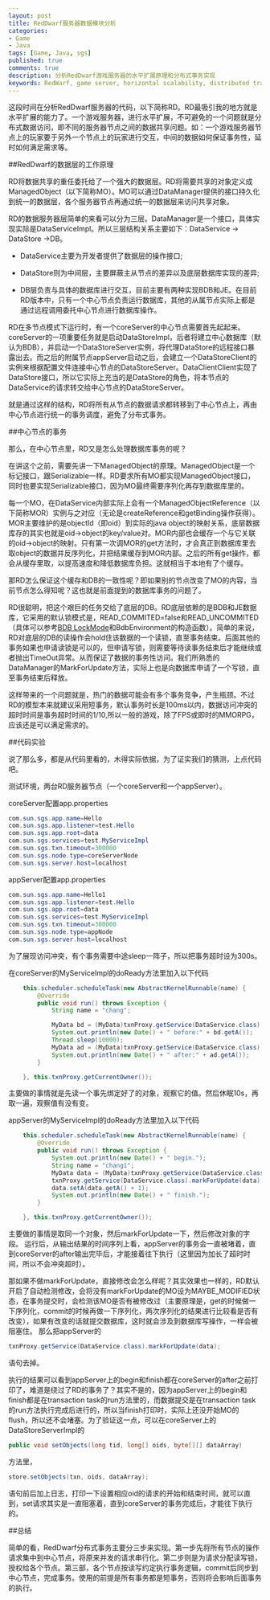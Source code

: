 ```yaml
---
layout: post
title: RedDwarf服务器数据模块分析
categories:
- Game
- Java
tags: [Game, Java, sgs]
published: true
comments: true
description: 分析RedDwarf游戏服务器的水平扩展原理和分布式事务实现
keywords: RedWarf, game server, horizontal scalability, distributed transaction
---
```


这段时间在分析RedDwarf服务器的代码，以下简称RD。RD最吸引我的地方就是水平扩展的能力了。一个游戏服务器，进行水平扩展，不可避免的一个问题就是分布式数据访问，即不同的服务器节点之间的数据共享问题。如：一个游戏服务器节点上的玩家要于另外一个节点上的玩家进行交互，中间的数据如何保证事务性，延时如何满足需求等。

<!--more-->

##RedDwarf的数据层的工作原理

RD将数据共享的重任委托给了一个强大的数据层。RD将需要共享的对象定义成ManagedObject（以下简称MO）。MO可以通过DataManager提供的接口持久化到统一的数据层，各个服务器节点再通过统一的数据层来访问共享对象。

RD的数据服务器层简单的来看可以分为三层。DataManager是一个接口，具体实现实际是DataServiceImpl。所以三层结构关系主要如下：DataService -> DataStore ->DB。

* DataService主要为开发者提供了数据层的操作接口;

* DataStore则为中间层，主要屏蔽主从节点的差异以及底层数据库实现的差异;

* DB层负责与具体的数据库进行交互，目前主要有两种实现BDB和JE。在目前RD版本中，只有一个中心节点负责运行数据库，其他的从属节点实际上都是通过远程调用委托中心节点进行数据库操作。

RD在多节点模式下运行时，有一个coreServer的中心节点需要首先起起来。coreServer的一项重要任务就是启动DataStoreImpl，后者将建立中心数据库（默认为BDB），并启动一个DataStoreServer实例，将代理DataStore的远程接口暴露出去。而之后的附属节点appServer启动之后，会建立一个DataStoreClient的实例来根据配置文件连接中心节点的DataStoreServer。DataClientClient实现了DataStore接口，所以它实际上充当的是DataStore的角色，将本节点的DataService的请求转交给中心节点的DataStoreServer。

就是通过这样的结构，RD将所有从节点的数据请求都转移到了中心节点上，再由中心节点进行统一的事务调度，避免了分布式事务。

##中心节点的事务

那么，在中心节点里，RD又是怎么处理数据库事务的呢？

在讲这个之前，需要先讲一下ManagedObject的原理。ManagedObject是一个标记接口，跟Serializable一样。RD要求所有MO都实现ManagedObject接口，同时也要实现Serializable接口，因为MO最终需要序列化再存到数据库里的。

每一个MO，在DataService内部实际上会有一个ManagedObjectReference（以下简称MOR）实例与之对应（无论是createReference和getBinding操作获得）。MOR主要维护的是objectId（即oid）到实际的java object的映射关系，底层数据库存的其实也就是oid->object的key/value对。MOR内部也会缓存一个与它关联的oid->object的映射。只有第一次调MOR的get方法时，才会真正到数据库里去取object的数据并反序列化，并把结果缓存到MOR内部。之后的所有get操作，都会从缓存里取，以提高速度和降低数据库负担。这就相当于本地有了个缓存。

那RD怎么保证这个缓存和DB的一致性呢？即如果别的节点改变了MO的内容，当前节点怎么得知呢？这也就是前面提到的数据库事务的问题了。

RD很聪明，把这个艰巨的任务交给了底层的DB。RD底层依赖的是BDB和JE数据库，它采用的默认锁模式是，READ_COMMITED=false和READ_UNCOMMITED（具体可以参考[BDB LockMode](http://docs.oracle.com/cd/E17277_02/html/java/com/sleepycat/je/LockMode.html)和BdbEnvironment的构造函数）。简单的来说，RD对底层的DB的读操作会hold住该数据的一个读锁，直至事务结束。后面其他的事务如果也申请读锁是可以的，但申请写锁，则需要等待读事务结束后才能继续或者抛出TimeOut异常。从而保证了数据的事务性访问。我们所熟悉的DataManager的MarkForUpdate方法，实际上也是向数据库申请了一个写锁，直至事务结束后释放。

这样带来的一个问题就是，热门的数据可能会有多个事务竞争，产生瓶颈。不过RD的模型本来就建议采用短事务，默认事务时长是100ms以内，数据访问冲突的超时时间是事务超时时间的1/10,所以一般的游戏，除了FPS或即时的MMORPG，应该还是可以满足需求的。

##代码实验

说了那么多，都是从代码里看的，木得实际依据，为了证实我们的猜测，上点代码吧。

测试环境，两台RD服务器节点（一个coreServer和一个appServer）。

coreServer配置app.properties

```java
com.sun.sgs.app.name=Hello
com.sun.sgs.app.listener=test.Hello
com.sun.sgs.app.root=data
com.sun.sgs.services=test.MyServiceImpl
com.sun.sgs.txn.timeout=300000
com.sun.sgs.node.type=coreServerNode
com.sun.sgs.server.host=localhost
```

appServer配置app.properties

```java
com.sun.sgs.app.name=Hello1
com.sun.sgs.app.listener=test.Hello
com.sun.sgs.app.root=data
com.sun.sgs.services=test.MyServiceImpl
com.sun.sgs.txn.timeout=300000
com.sun.sgs.node.type=appNode
com.sun.sgs.server.host=localhost
```

为了展现访问冲突，有个事务需要中途sleep一阵子，所以把事务超时设为300s。

在coreServer的MyServiceImpl的doReady方法里加入以下代码

```java
	this.scheduler.scheduleTask(new AbstractKernelRunnable(name) {
		@Override
		public void run() throws Exception {
			String name = "chang";

			MyData bd = (MyData)txnProxy.getService(DataService.class).getBinding(name);
			System.out.println(new Date() + " before:" + bd.getA());
			Thread.sleep(10000);
			MyData ad = (MyData)txnProxy.getService(DataService.class).getBinding(name);
			System.out.println(new Date() + " after:" + ad.getA());
		}

	}, this.txnProxy.getCurrentOwner());
```

主要做的事情就是先读一个事先绑定好了的对象，观察它的值。然后休眠10s，再取一遍，观察值有没有变。

appServer的MyServiceImpl的doReady方法里加入以下代码

```java
	this.scheduler.scheduleTask(new AbstractKernelRunnable(name) {
		@Override
		public void run() throws Exception {
			System.out.println(new Date() + " begin.");
			String name = "chang1";
			MyData data = (MyData)txnProxy.getService(DataService.class).getBinding(name);
			txnProxy.getService(DataService.class).markForUpdate(data);
			data.setA(data.getA() + 1);
			System.out.println(new Date() + " finish.");
		}

	}, this.txnProxy.getCurrentOwner());
```

主要做的事情是取同一个对象，然后markForUpdate一下，然后修改对象的字段。
运行后，从输出结果的时间序列上看，appServer的事务会一直被堵着，直到coreServer的after输出完毕后，才能接着往下执行（这里因为加长了超时时间，所以不会冲突超时）。

那如果不做markForUpdate，直接修改会怎么样呢？其实效果也一样的，RD默认开启了自动检测修改，会将没有markForUpdate的MO设为MAYBE_MODIFIED状态，在事务提交时，会检测该MO是否有被修改过（主要原理是，get的时候做一下序列化，commit的时候再做一下序列化，两次序列化的结果进行比较看是否有改变），如果有改变的话就提交数据库，这时就会涉及到数据库写操作，一样会被阻塞住。
那么把appServer的

```java
txnProxy.getService(DataService.class).markForUpdate(data);
```

语句去掉。

执行的结果可以看到appServer上的begin和finish都在coreServer的after之前打印了，难道是绕过了RD的事务了？其实不是的，因为appServer上的begin和finish都是在transaction task的run方法里的，而数据提交是在transaction task的run方法执行完成后进行的，所以当finish打印时，实际上还没开始MO的flush，所以还不会堵塞。为了验证这一点，可以在coreServer上的DataStoreServerImpl的
```java
public void setObjects(long tid, long[] oids, byte[][] dataArray)
```
方法里，
```java
store.setObjects(txn, oids, dataArray);
```

语句前后加上日志，打印一下设置相应oid的请求的开始和结束时间，就可以直到，set请求其实是一直阻塞着，直到coreServer的事务完成后，才能往下执行的。

##总结

简单的看，RedDwarf分布式事务主要分三步来实现。第一步先将所有节点的操作请求集中到中心节点，将原来并发的请求串行化。第二步则是为请求分配读写锁，授权给各个节点。第三部，各个节点按读写约定执行事务逻辑，commit后同步到中心节点，完成事务。使用的前提是所有事务都是短事务，否则将会影响后面事务的执行。